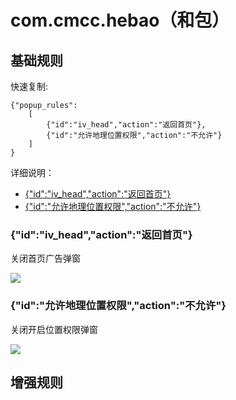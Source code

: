 # com.cmcc.hebao（和包）

## 基础规则

快速复制:
```
{"popup_rules":
    [
        {"id":"iv_head","action":"返回首页"},
        {"id":"允许地理位置权限","action":"不允许"}
    ]
}
```
详细说明：
- [{"id":"iv_head","action":"返回首页"}](#idiv_headaction返回首页)
- [{"id":"允许地理位置权限","action":"不允许"}](#id允许地理位置权限action不允许)

### {"id":"iv_head","action":"返回首页"}
关闭首页广告弹窗

![](./assets/首页广告弹窗.jpg)

### {"id":"允许地理位置权限","action":"不允许"}
关闭开启位置权限弹窗

![](./assets/开启位置权限弹窗.jpg)

## 增强规则
